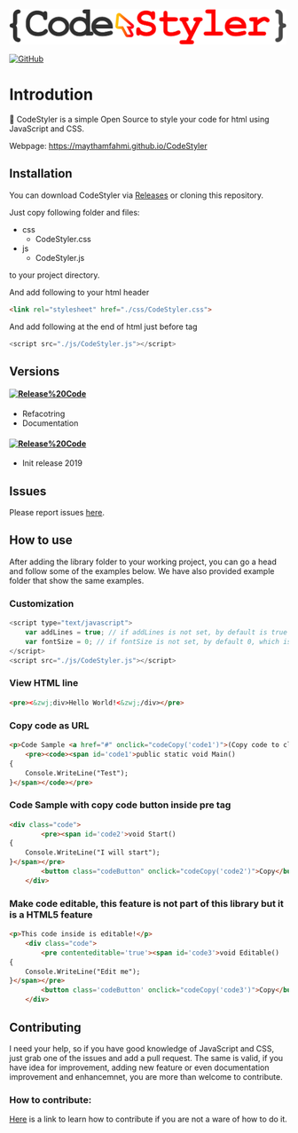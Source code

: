 <img src="https://raw.githubusercontent.com/maythamfahmi/CodeStyler/2ad6963a9c7bea7270abdd4b72da087e476aa586/images/codestyle.png" style="width: 500px;">

[![GitHub](https://img.shields.io/github/license/maythamfahmi/CodeStyler)](https://github.com/maythamfahmi/CodeStyler/blob/main/LICENSE)


# Introdution
:rocket: CodeStyler is a simple Open Source to style your code for html using JavaScript and CSS.

Webpage: https://maythamfahmi.github.io/CodeStyler

## Installation

You can download CodeStyler via [Releases](https://github.com/maythamfahmi/codestyler/releases) or cloning this repository. 

Just copy following folder and files:

- css
    - CodeStyler.css
- js
    - CodeStyler.js

to your project directory.

And add following to your html header
```html
<link rel="stylesheet" href="./css/CodeStyler.css">
```

And add following at the end of html just before </body> tag
```javascript
<script src="./js/CodeStyler.js"></script>
```

## Versions

#### [![Release%20Code](https://img.shields.io/badge/release%20code-v0.0.2-blue?style=social)](https://github.com/maythamfahmi/CodeStyler/releases/tag/v0.0.2)

- Refacotring
- Documentation


#### [![Release%20Code](https://img.shields.io/badge/release%20code-v0.0.1-blue?style=social)](https://github.com/maythamfahmi/CodeStyler/releases/tag/v0.0.1)

- Init release 2019

## Issues

Please report issues [here](https://github.com/maythamfahmi/CodeStyler/issues).

## How to use
After adding the library folder to your working project, you can go a head and follow some of the examples below. We have also provided example folder that show the same examples.

### Customization
```javascript
<script type="text/javascript">
    var addLines = true; // if addLines is not set, by default is true
    var fontSize = 0; // if fontSize is not set, by default 0, which is size 14
</script>
<script src="./js/CodeStyler.js"></script>
```

### View HTML line
```html
<pre><&zwj;div>Hello World!<&zwj;/div></pre>
```

### Copy code as URL
```html
<p>Code Sample <a href="#" onclick="codeCopy('code1')">(Copy code to clipboard as Link)</a></p>
    <pre><code><span id='code1'>public static void Main()
{
    Console.WriteLine("Test");
}</span></code></pre>
```

### Code Sample with copy code button inside pre tag
```html
<div class="code">
        <pre><span id='code2'>void Start()
{
    Console.WriteLine("I will start");
}</span></pre>
        <button class="codeButton" onclick="codeCopy('code2')">Copy</button>
    </div>
```

### Make code editable, this feature is not part of this library but it is a HTML5 feature
```html
<p>This code inside is editable!</p>
    <div class="code">
        <pre contenteditable='true'><span id='code3'>void Editable()
{
    Console.WriteLine("Edit me");
}</span></pre>
        <button class='codeButton' onclick="codeCopy('code3')">Copy</button>
    </div>
```

## Contributing

I need your help, so if you have good knowledge of JavaScript and CSS, just grab one of the issues and add a pull request.
The same is valid, if you have idea for improvement, adding new feature or even documentation improvement and enhancemnet, you are more than welcome to contribute.

### How to contribute:

[Here](https://www.dataschool.io/how-to-contribute-on-github/) is a link to learn how to contribute if you are not a ware of how to do it.
